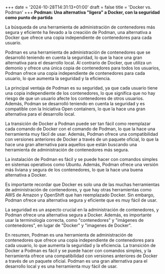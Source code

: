 +++
date = '2024-10-28T14:31:13+01:00'
draft = false
title = 'Docker vs. Podman'
+++
**Podman: Una alternativa "ligera" a Docker, con la seguridad como punto de partida**

La búsqueda de una herramienta de administración de contenedores más segura y eficiente ha llevado a la creación de Podman, una alternativa a Docker que ofrece una copia independiente de contenedores para cada usuario.

Podman es una herramienta de administración de contenedores que se desarrolló teniendo en cuenta la seguridad, lo que la hace una gran alternativa para el desarrollo local. Al contrario de Docker, que utiliza un demonio y ofrece una única copia de contenedores para todos los usuarios, Podman ofrece una copia independiente de contenedores para cada usuario, lo que aumenta la seguridad y la eficiencia.

La principal ventaja de Podman es su seguridad, ya que cada usuario tiene una copia independiente de los contenedores, lo que significa que no hay riesgo de que un usuario afecte los contenedores de otros usuarios. Además, Podman se desarrolló teniendo en cuenta la seguridad y es compatible con la Iniciativa Open containers, lo que la hace una gran alternativa para el desarrollo local.

La transición de Docker a Podman puede ser tan fácil como reemplazar cada comando de Docker con el comando de Podman, lo que la hace una herramienta muy fácil de usar. Además, Podman ofrece una compatibilidad con versiones anteriores de Docker a través de un paquete oficial, lo que la hace una gran alternativa para aquellos que están buscando una herramienta de administración de contenedores más segura.

La instalación de Podman es fácil y se puede hacer con comandos simples en sistemas operativos como Ubuntu. Además, Podman ofrece una versión más liviana y segura de los contenedores, lo que la hace una buena alternativa a Docker.

Es importante recordar que Docker es solo una de las muchas herramientas de administración de contenedores, y que hay otras herramientas como AWS de Amazon y OpenShift que han reemplazado Docker. Sin embargo, Podman ofrece una alternativa segura y eficiente que es muy fácil de usar.

La seguridad es un aspecto crucial en la administración de contenedores, y Podman ofrece una alternativa segura a Docker. Además, es importante usar la terminología correcta, como "contenedores" y "imágenes de contenedores", en lugar de "Docker" y "imagenes de Docker".

En resumen, Podman es una herramienta de administración de contenedores que ofrece una copia independiente de contenedores para cada usuario, lo que aumenta la seguridad y la eficiencia. La transición de Docker a Podman es fácil y se puede hacer con comandos simples, y la herramienta ofrece una compatibilidad con versiones anteriores de Docker a través de un paquete oficial. Podman es una gran alternativa para el desarrollo local y es una herramienta muy fácil de usar.
